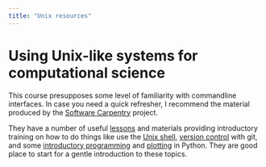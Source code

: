 ```yaml
---
title: "Unix resources"
---
```


# Using Unix-like systems for computational science

This course presupposes some level of familiarity with commandline
interfaces. In case you need a quick refresher, I recommend the
material produced by the [Software
Carpentry](https://software-carpentry.org/) project.

They have a number of useful
[lessons](https://software-carpentry.org/lessons/) and materials
providing introductory training on how to do things like use the [Unix
shell](https://swcarpentry.github.io/shell-novice/), [version
control](https://swcarpentry.github.io/git-novice/) with git, and some
[introductory
programming](https://swcarpentry.github.io/python-novice-inflammation/)
and [plotting](http://swcarpentry.github.io/python-novice-gapminder/)
in Python. They are good place to start for a gentle introduction to
these topics.
